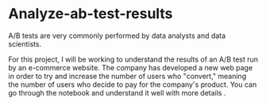 # Analyze-ab-test-results

A/B tests are very commonly performed by data analysts and data scientists.

For this project, I will be working to understand the results of an A/B test run by an e-commerce website. The company has developed a new web page in order to try and increase the number of users who "convert," meaning the number of users who decide to pay for the company's product. You can go through the notebook and understand it well with more details .
